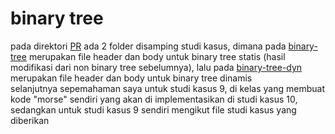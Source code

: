 # binary tree

pada direktori [PR](./PR/) ada 2 folder disamping studi kasus, dimana pada [binary-tree](./PR/binary-tree/) merupakan file header dan body untuk binary tree statis (hasil modifikasi dari non binary tree sebelumnya), lalu pada [binary-tree-dyn](./PR/binary-tree-dyn/) merupakan file header dan body untuk binary tree dinamis<br>
selanjutnya sepemahaman saya untuk studi kasus 9, di kelas yang membuat kode "morse" sendiri yang akan di implementasikan di studi kasus 10, sedangkan untuk studi kasus 9 sendiri mengikut file studi kasus yang diberikan